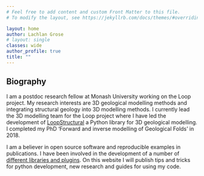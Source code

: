 ```yaml
---
# Feel free to add content and custom Front Matter to this file.
# To modify the layout, see https://jekyllrb.com/docs/themes/#overriding-theme-defaults

layout: home
author: Lachlan Grose
# layout: single
classes: wide
author_profile: true
title: ""
---
```

Biography
---------
I am a postdoc research fellow at Monash University working on the Loop project. My research interests are 3D geological modelling methods and integrating structural geology into 3D modelling methods. I currently lead the 3D modelling team for the Loop project where I have led the development of [LoopStructural](www.github.com/Loop3d/LoopStructural) a Python library for 3D geological modelling. I completed my PhD ‘Forward and inverse modelling of Geological Folds’ in 2018.   

I am a believer in open source software and reproducible examples in publications. I have been involved in the development of a number of [different libraries and plugins](software). On this website I will publish tips and tricks for python development, new research and guides for using my code.  

<!-- ![image](/assets/images/thickness_variability_input_data.png) -->